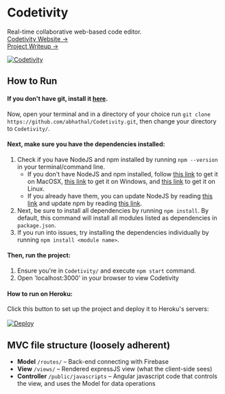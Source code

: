# Codetivity
Real-time collaborative web-based code editor.<br>
[Codetivity Website →](https://codetivity.herokuapp.com/)<br>
[Project Writeup →](https://abhathal.github.io/Codetivity)

[![Codetivity](https://github.com/abhathal/Codetivity/raw/master/website_files/images/Screen%20Shot%202017-04-08%20at%2011.25.53%20PM.png)](https://www.youtube.com/watch?v=lhMnN3gKrIo "Codetivity")

## How to Run

#### If you don't have git, install it [here](https://git-scm.com/downloads). 
Now, open your terminal and in a directory of your choice run `git clone https://github.com/abhathal/Codetivity.git`, then change your directory to `Codetivity/`.

#### Next, make sure you have the dependencies installed:
1. Check if you have NodeJS and npm installed by running `npm --version` in your terminal/command line.
    - If you don't have NodeJS and npm installed, follow [this link](https://changelog.com/posts/install-node-js-with-homebrew-on-os-x) to get it on MacOSX, [this link](http://blog.teamtreehouse.com/install-node-js-npm-windows) to get it on Windows, and [this link](http://blog.teamtreehouse.com/install-node-js-npm-linux) to get it on Linux.
    - If you already have them, you can update NodeJS by reading [this link](http://www.hostingadvice.com/how-to/update-node-js-latest-version/) and update npm by reading [this link](https://docs.npmjs.com/getting-started/installing-node).
2. Next, be sure to install all dependencies by running `npm install`. By default, this command will install all modules listed as dependencies in `package.json`.
3. If you run into issues, try installing the dependencies individually by running `npm install <module name>`.

#### Then, run the project:
1. Ensure you're in `Codetivity/` and execute `npm start` command.
2. Open 'localhost:3000' in your browser to view Codetivity

#### How to run on Heroku:
Click this button to set up the project and deploy it to Heroku's servers:<br><br>
[![Deploy](https://www.herokucdn.com/deploy/button.svg)](https://heroku.com/deploy)

## MVC file structure (loosely adherent)

- **Model** `/routes/` – Back-end connecting with Firebase
- **View** `/views/` – Rendered expressJS view (what the client-side sees)
- **Controller** `/public/javascripts` – Angular javascript code that controls the view, and uses the Model for data operations
